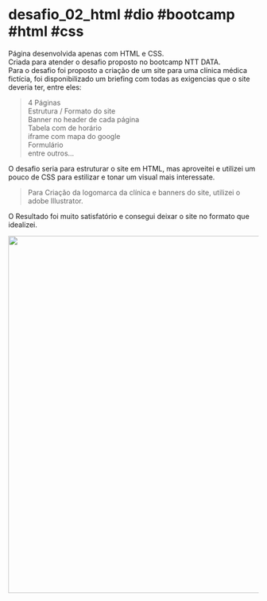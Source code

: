 # desafio_02_html #dio #bootcamp #html #css

Página desenvolvida apenas com HTML e CSS. <br>
Criada para atender o desafio proposto no bootcamp NTT DATA.<br>
Para o desafio foi proposto a criação de um site para uma clínica médica fictícia, foi disponibilizado um briefing com todas as exigencias que o site deveria ter, entre eles: <br>
 > 4 Páginas <br>
 > Estrutura / Formato do site <br>
 > Banner no header de cada página <br>
 > Tabela com de horário <br>
 > iframe com mapa do google <br>
 > Formulário <br>
 > entre outros...<br>
 
O desafio seria para estruturar o site em HTML, mas aproveitei e utilizei um pouco de CSS para estilizar e tonar um visual mais interessate. <br>
  > Para Criação da logomarca da clínica e banners do site, utilizei o adobe Illustrator. <br>

O Resultado foi muito satisfatório e consegui deixar o site no formato que idealizei.

<div align="center">
<img src="/img/to_readme.gif" width="720px" />
</div>

